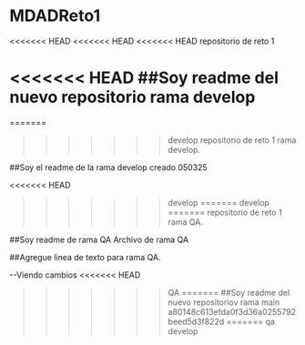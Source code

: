 # MDADReto1
<<<<<<< HEAD
<<<<<<< HEAD
<<<<<<< HEAD
repositorio de reto 1

<<<<<<< HEAD
##Soy readme del nuevo repositorio rama develop
=======
=======
>>>>>>> develop
repositorio de reto 1 rama develop.

##Soy el readme de la rama develop creado 050325

<<<<<<< HEAD
>>>>>>> develop
=======
>>>>>>> develop
=======
repositorio de reto 1 rama QA.

##Soy readme de rama QA
Archivo de rama QA

##Agregue linea de texto para rama QA.

--Viendo cambios
<<<<<<< HEAD
>>>>>>> QA
=======
##Soy readme del nuevo repositoriov rama main
>>>>>>> a80148c613efda0f3d36a0255792beed5d3f822d
=======
>>>>>>> qa
>>>>>>> develop
